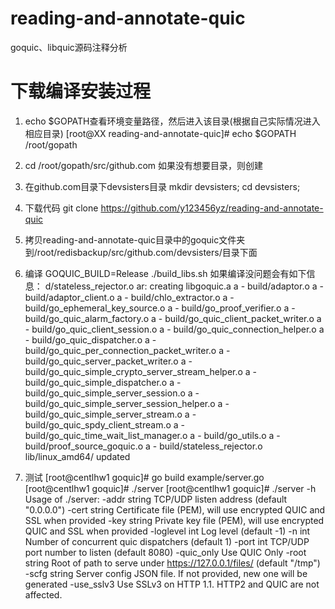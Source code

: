 # reading-and-annotate-quic
goquic、libquic源码注释分析



下载编译安装过程
===================================  
1. echo $GOPATH查看环境变量路径，然后进入该目录(根据自己实际情况进入相应目录)
	[root@XX reading-and-annotate-quic]# echo $GOPATH
	/root/gopath

2. cd /root/gopath/src/github.com
	如果没有想要目录，则创建

3. 在github.com目录下devsisters目录
	mkdir devsisters; 
	cd devsisters;

4. 下载代码
	git clone https://github.com/y123456yz/reading-and-annotate-quic
	
5. 拷贝reading-and-annotate-quic目录中的goquic文件夹到/root/redisbackup/src/github.com/devsisters/目录下面

6. 编译  GOQUIC_BUILD=Release ./build_libs.sh 
   如果编译没问题会有如下信息：
    d/stateless_rejector.o
	ar: creating libgoquic.a
	a - build/adaptor.o
	a - build/adaptor_client.o
	a - build/chlo_extractor.o
	a - build/go_ephemeral_key_source.o
	a - build/go_proof_verifier.o
	a - build/go_quic_alarm_factory.o
	a - build/go_quic_client_packet_writer.o
	a - build/go_quic_client_session.o
	a - build/go_quic_connection_helper.o
	a - build/go_quic_dispatcher.o
	a - build/go_quic_per_connection_packet_writer.o
	a - build/go_quic_server_packet_writer.o
	a - build/go_quic_simple_crypto_server_stream_helper.o
	a - build/go_quic_simple_dispatcher.o
	a - build/go_quic_simple_server_session.o
	a - build/go_quic_simple_server_session_helper.o
	a - build/go_quic_simple_server_stream.o
	a - build/go_quic_spdy_client_stream.o
	a - build/go_quic_time_wait_list_manager.o
	a - build/go_utils.o
	a - build/proof_source_goquic.o
	a - build/stateless_rejector.o
	lib/linux_amd64/ updated
	
7. 测试 
   [root@centlhw1 goquic]# go build example/server.go 
   [root@centlhw1 goquic]# ./server
   [root@centlhw1 goquic]# ./server -h
  Usage of ./server:
	  -addr string
			TCP/UDP listen address (default "0.0.0.0")
	  -cert string
			Certificate file (PEM), will use encrypted QUIC and SSL when provided
	  -key string
			Private key file (PEM), will use encrypted QUIC and SSL when provided
	  -loglevel int
			Log level (default -1)
	  -n int
			Number of concurrent quic dispatchers (default 1)
	  -port int
			TCP/UDP port number to listen (default 8080)
	  -quic_only
			Use QUIC Only
	  -root string
			Root of path to serve under https://127.0.0.1/files/ (default "/tmp")
	  -scfg string
			Server config JSON file. If not provided, new one will be generated
	  -use_sslv3
			Use SSLv3 on HTTP 1.1. HTTP2 and QUIC are not affected.

			
	